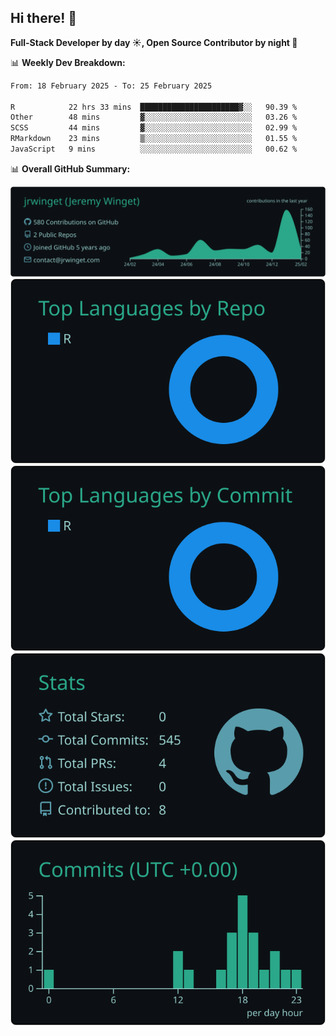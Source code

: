 ## Hi there! 👋

**Full-Stack Developer by day ☀️, Open Source Contributor by night 🌙**

📊 **Weekly Dev Breakdown:**
<!--START_SECTION:waka-->

```txt
From: 18 February 2025 - To: 25 February 2025

R            22 hrs 33 mins  ██████████████████████▓░░   90.39 %
Other        48 mins         ▓░░░░░░░░░░░░░░░░░░░░░░░░   03.26 %
SCSS         44 mins         ▓░░░░░░░░░░░░░░░░░░░░░░░░   02.99 %
RMarkdown    23 mins         ▒░░░░░░░░░░░░░░░░░░░░░░░░   01.55 %
JavaScript   9 mins          ░░░░░░░░░░░░░░░░░░░░░░░░░   00.62 %
```

<!--END_SECTION:waka-->

📊 **Overall GitHub Summary:**

[![](https://raw.githubusercontent.com/jrwinget/jrwinget/main/profile-summary-card-output/gotham/0-profile-details.svg)](https://github.com/vn7n24fzkq/github-profile-summary-cards)
[![](https://raw.githubusercontent.com/jrwinget/jrwinget/main/profile-summary-card-output/gotham/1-repos-per-language.svg)](https://github.com/vn7n24fzkq/github-profile-summary-cards) [![](https://raw.githubusercontent.com/jrwinget/jrwinget/main/profile-summary-card-output/gotham/2-most-commit-language.svg)](https://github.com/vn7n24fzkq/github-profile-summary-cards)
[![](https://raw.githubusercontent.com/jrwinget/jrwinget/main/profile-summary-card-output/gotham/3-stats.svg)](https://github.com/vn7n24fzkq/github-profile-summary-cards) [![](https://raw.githubusercontent.com/jrwinget/jrwinget/main/profile-summary-card-output/gotham/4-productive-time.svg)](https://github.com/vn7n24fzkq/github-profile-summary-cards)
